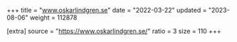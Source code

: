 +++
title = "www.oskarlindgren.se"
date = "2022-03-22"
updated = "2023-08-06"
weight = 112878

[extra]
source = "https://www.oskarlindgren.se/"
ratio = 3
size = 110
+++
